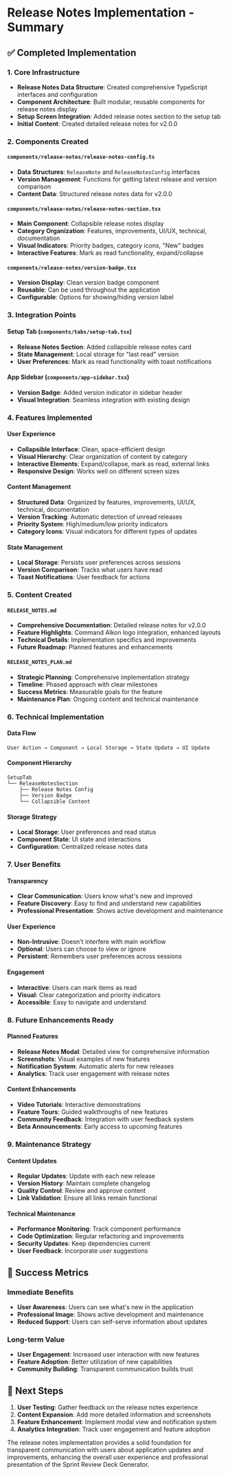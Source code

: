 # Release Notes Implementation - Summary

## ✅ Completed Implementation

### 1. Core Infrastructure
- **Release Notes Data Structure**: Created comprehensive TypeScript interfaces and configuration
- **Component Architecture**: Built modular, reusable components for release notes display
- **Setup Screen Integration**: Added release notes section to the setup tab
- **Initial Content**: Created detailed release notes for v2.0.0

### 2. Components Created

#### `components/release-notes/release-notes-config.ts`
- **Data Structures**: `ReleaseNote` and `ReleaseNotesConfig` interfaces
- **Version Management**: Functions for getting latest release and version comparison
- **Content Data**: Structured release notes data for v2.0.0

#### `components/release-notes/release-notes-section.tsx`
- **Main Component**: Collapsible release notes display
- **Category Organization**: Features, improvements, UI/UX, technical, documentation
- **Visual Indicators**: Priority badges, category icons, "New" badges
- **Interactive Features**: Mark as read functionality, expand/collapse

#### `components/release-notes/version-badge.tsx`
- **Version Display**: Clean version badge component
- **Reusable**: Can be used throughout the application
- **Configurable**: Options for showing/hiding version label

### 3. Integration Points

#### Setup Tab (`components/tabs/setup-tab.tsx`)
- **Release Notes Section**: Added collapsible release notes card
- **State Management**: Local storage for "last read" version
- **User Preferences**: Mark as read functionality with toast notifications

#### App Sidebar (`components/app-sidebar.tsx`)
- **Version Badge**: Added version indicator in sidebar header
- **Visual Integration**: Seamless integration with existing design

### 4. Features Implemented

#### User Experience
- **Collapsible Interface**: Clean, space-efficient design
- **Visual Hierarchy**: Clear organization of content by category
- **Interactive Elements**: Expand/collapse, mark as read, external links
- **Responsive Design**: Works well on different screen sizes

#### Content Management
- **Structured Data**: Organized by features, improvements, UI/UX, technical, documentation
- **Version Tracking**: Automatic detection of unread releases
- **Priority System**: High/medium/low priority indicators
- **Category Icons**: Visual indicators for different types of updates

#### State Management
- **Local Storage**: Persists user preferences across sessions
- **Version Comparison**: Tracks what users have read
- **Toast Notifications**: User feedback for actions

### 5. Content Created

#### `RELEASE_NOTES.md`
- **Comprehensive Documentation**: Detailed release notes for v2.0.0
- **Feature Highlights**: Command Alkon logo integration, enhanced layouts
- **Technical Details**: Implementation specifics and improvements
- **Future Roadmap**: Planned features and enhancements

#### `RELEASE_NOTES_PLAN.md`
- **Strategic Planning**: Comprehensive implementation strategy
- **Timeline**: Phased approach with clear milestones
- **Success Metrics**: Measurable goals for the feature
- **Maintenance Plan**: Ongoing content and technical maintenance

### 6. Technical Implementation

#### Data Flow
```
User Action → Component → Local Storage → State Update → UI Update
```

#### Component Hierarchy
```
SetupTab
└── ReleaseNotesSection
    ├── Release Notes Config
    ├── Version Badge
    └── Collapsible Content
```

#### Storage Strategy
- **Local Storage**: User preferences and read status
- **Component State**: UI state and interactions
- **Configuration**: Centralized release notes data

### 7. User Benefits

#### Transparency
- **Clear Communication**: Users know what's new and improved
- **Feature Discovery**: Easy to find and understand new capabilities
- **Professional Presentation**: Shows active development and maintenance

#### User Experience
- **Non-Intrusive**: Doesn't interfere with main workflow
- **Optional**: Users can choose to view or ignore
- **Persistent**: Remembers user preferences across sessions

#### Engagement
- **Interactive**: Users can mark items as read
- **Visual**: Clear categorization and priority indicators
- **Accessible**: Easy to navigate and understand

### 8. Future Enhancements Ready

#### Planned Features
- **Release Notes Modal**: Detailed view for comprehensive information
- **Screenshots**: Visual examples of new features
- **Notification System**: Automatic alerts for new releases
- **Analytics**: Track user engagement with release notes

#### Content Enhancements
- **Video Tutorials**: Interactive demonstrations
- **Feature Tours**: Guided walkthroughs of new features
- **Community Feedback**: Integration with user feedback system
- **Beta Announcements**: Early access to upcoming features

### 9. Maintenance Strategy

#### Content Updates
- **Regular Updates**: Update with each new release
- **Version History**: Maintain complete changelog
- **Quality Control**: Review and approve content
- **Link Validation**: Ensure all links remain functional

#### Technical Maintenance
- **Performance Monitoring**: Track component performance
- **Code Optimization**: Regular refactoring and improvements
- **Security Updates**: Keep dependencies current
- **User Feedback**: Incorporate user suggestions

## 🎯 Success Metrics

### Immediate Benefits
- **User Awareness**: Users can see what's new in the application
- **Professional Image**: Shows active development and maintenance
- **Reduced Support**: Users can self-serve information about updates

### Long-term Value
- **User Engagement**: Increased user interaction with new features
- **Feature Adoption**: Better utilization of new capabilities
- **Community Building**: Transparent communication builds trust

## 🚀 Next Steps

1. **User Testing**: Gather feedback on the release notes experience
2. **Content Expansion**: Add more detailed information and screenshots
3. **Feature Enhancement**: Implement modal view and notification system
4. **Analytics Integration**: Track user engagement and feature adoption

The release notes implementation provides a solid foundation for transparent communication with users about application updates and improvements, enhancing the overall user experience and professional presentation of the Sprint Review Deck Generator. 